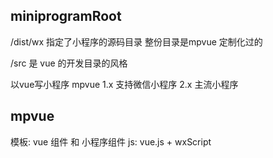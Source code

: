 ## miniprogramRoot
/dist/wx
指定了小程序的源码目录
整份目录是mpvue 定制化过的

/src 是 vue 的开发目录的风格

以vue写小程序 
mpvue 1.x 支持微信小程序
2.x 主流小程序

## mpvue
模板: vue 组件 和 小程序组件
js: vue.js + wxScript